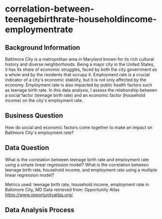 # correlation-between-teenagebirthrate-householdincome-employmentrate

## Background Information 
Baltimore City is a metropolitan area in Maryland known for its rich cultural history and diverse neighborhoods. Being a major city in the United States, it has its share of economic struggles, faced by both the city government as a whole and by the residents that occupy it. Employment rate is a crucial indicator of a city's economic stability, but it is not only affected by the economy. Employment rate is also impacted by public health factors such as teenage birth rate. In this data analysis, I assess the relationship between a social factor (teenage birth rate) and an economic factor (household income) on the city's employment rate. 

## Business Question 
How do social and economic factors come together to make an impact on Baltimore City's employment rate? 

## Data Question 
What is the correlation between teenage birth rate and employment rate using a simple linear regression model? What is the correlation between teenage birth rate, household income, and employment rate using a multiple linear regression model? 

Metrics used: teenage birth rate, household income, employment rate in Baltimore City, MD 
Data retrieved from: Opportunity Atlas https://www.opportunityatlas.org/. 

## Data Analysis Process 
